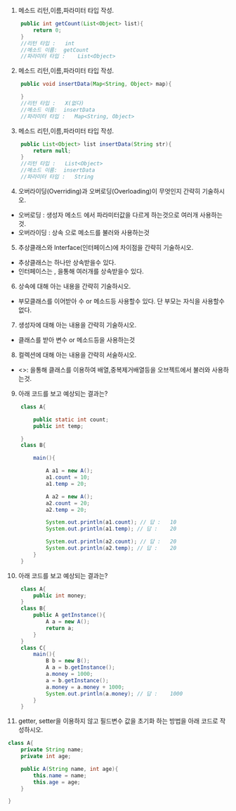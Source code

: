 1. 메소드 리턴,이름,파라미터 타입 작성.

```java
    public int getCount(List<Object> list){
        return 0;
    }
    //리턴 타입 :   int 
    //메소드 이름:  getCount
    //파라미터 타입 :    List<Object>
```

2. 메소드 리턴,이름,파라미터 타입 작성.

```java
    public void insertData(Map<String, Object> map){

    }
    //리턴 타입 :   X(없다)
    //메소드 이름:  insertData
    //파라미터 타입 :   Map<String, Object>
```

3. 메소드 리턴,이름,파라미터 타입 작성.

```java
    public List<Object> list insertData(String str){
        return null;
    }
    //리턴 타입 :   List<Object>
    //메소드 이름:  insertData
    //파라미터 타입 :   String
```

4. 오버라이딩(Overriding)과 오버로딩(Overloading)이 무엇인지 간략히 기술하시오.

+ 오버로딩 : 생성자 메소드 에서 파라미터값을 다르게 하는것으로 여러개 사용하는것.
+ 오버라이딩 : 상속 으로 메소드를 불러와 사용하는것

5. 추상클래스와 Interface(인터페이스)에 차이점을 간략히 기술하시오.

+ 추상클래스는 하나만 상속받을수 있다.
+ 인터페이스는 , 을통해 여러개를 상속받을수 있다.

6. 상속에 대해 아는 내용을 간략히 기술하시오.

+ 부모클래스를 이어받아 수 or 메소드등 사용할수 있다. 단 부모는 자식을 사용할수 없다.

7. 생성자에 대해 아는 내용을 간략히 기술하시오.

+ 클래스를 받아 변수 or 메소드등을 사용하는것

8. 컬렉션에 대해 아는 내용을 간략히 서술하시오.

+ <>: 을통해 클래스를 이용하여 배열,중복제거배열등을 오브젝트에서 불러와 사용하는것.

9. 아래 코드를 보고 예상되는 결과는?

```java
    class A{

        public static int count;
        public int temp;

    }
    class B{

        main(){

            A a1 = new A();
            a1.count = 10;
            a1.temp = 20;

            A a2 = new A();
            a2.count = 20;
            a2.temp = 20;

            System.out.println(a1.count); // 답 :   10
            System.out.println(a1.temp); // 답 :    20

            System.out.println(a2.count); // 답 :   20
            System.out.println(a2.temp); // 답 :    20
        }
    }

```

10. 아래 코드를 보고 예상되는 결과는?

```java
    class A{
        public int money;
    }
    class B{
        public A getInstance(){
            A a = new A();
            return a;
        }
    }
    class C{
        main(){
            B b = new B();
            A a = b.getInstance();
            a.money = 1000;
            a = b.getInstance();
            a.money = a.money + 1000;
            System.out.println(a.money); // 답 :    1000
        }
    }
```

11. getter, setter을 이용하지 않고 필드변수 값을 초기화 하는 방법을 아래 코드로 작성하시오.

```java
class A{
    private String name;
    private int age;

    public A(String name, int age){
        this.name = name;
        this.age = age;
    }

}
```
